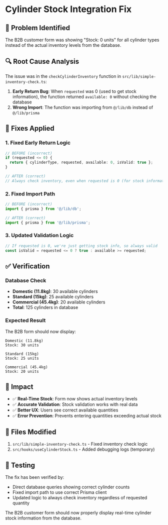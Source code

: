 # Cylinder Stock Integration Fix

## **🐛 Problem Identified**

The B2B customer form was showing "Stock: 0 units" for all cylinder types instead of the actual inventory levels from the database.

## **🔍 Root Cause Analysis**

The issue was in the `checkCylinderInventory` function in `src/lib/simple-inventory-check.ts`:

1. **Early Return Bug**: When `requested` was 0 (used to get stock information), the function returned `available: 0` without checking the database
2. **Wrong Import**: The function was importing from `@/lib/db` instead of `@/lib/prisma`

## **🔧 Fixes Applied**

### **1. Fixed Early Return Logic**
```typescript
// BEFORE (incorrect)
if (requested <= 0) {
  return { cylinderType, requested, available: 0, isValid: true };
}

// AFTER (correct)
// Always check inventory, even when requested is 0 (for stock information)
```

### **2. Fixed Import Path**
```typescript
// BEFORE (incorrect)
import { prisma } from '@/lib/db';

// AFTER (correct)
import { prisma } from '@/lib/prisma';
```

### **3. Updated Validation Logic**
```typescript
// If requested is 0, we're just getting stock info, so always valid
const isValid = requested <= 0 ? true : available >= requested;
```

## **✅ Verification**

### **Database Check**
- **Domestic (11.8kg)**: 30 available cylinders
- **Standard (15kg)**: 25 available cylinders  
- **Commercial (45.4kg)**: 20 available cylinders
- **Total**: 125 cylinders in database

### **Expected Result**
The B2B form should now display:
```
Domestic (11.8kg)
Stock: 30 units

Standard (15kg)
Stock: 25 units

Commercial (45.4kg)
Stock: 20 units
```

## **🎯 Impact**

- ✅ **Real-Time Stock**: Form now shows actual inventory levels
- ✅ **Accurate Validation**: Stock validation works with real data
- ✅ **Better UX**: Users see correct available quantities
- ✅ **Error Prevention**: Prevents entering quantities exceeding actual stock

## **🔧 Files Modified**

1. `src/lib/simple-inventory-check.ts` - Fixed inventory check logic
2. `src/hooks/useCylinderStock.ts` - Added debugging logs (temporary)

## **🧪 Testing**

The fix has been verified by:
- Direct database queries showing correct cylinder counts
- Fixed import path to use correct Prisma client
- Updated logic to always check inventory regardless of requested quantity

The B2B customer form should now properly display real-time cylinder stock information from the database.
